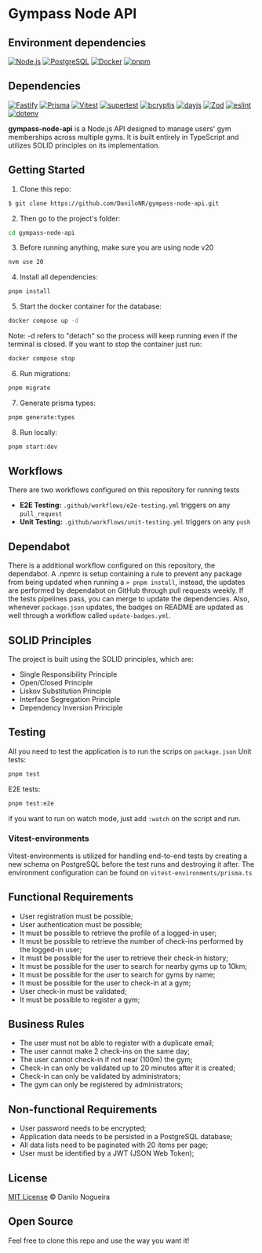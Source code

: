# Gympass Node API

## Environment dependencies
[![Node.js](https://img.shields.io/badge/Node.js-20.11.24-green?style=flat-square&logo=node.js)](https://nodejs.org/)
[![PostgreSQL](https://img.shields.io/badge/PostgreSQL-5.10.2-blue?style=flat-square&logo=postgresql)](https://www.postgresql.org/)
[![Docker](https://img.shields.io/badge/Docker-25.0.3-blue?style=flat-square&logo=docker)](https://www.docker.com/)
[![pnpm](https://img.shields.io/badge/pnpm-9.0.0-blue?style=flat-square&logo=pnpm)](https://pnpm.io/)


## Dependencies
<!-- BADGES_START -->
[![Fastify](https://img.shields.io/badge/Fastify-4.26.2-blue?style=flat-square&logo=fastify)](https://www.fastify.io/)
[![Prisma](https://img.shields.io/badge/Prisma-5.17.0-orange?style=flat-square&logo=prisma)](https://www.prisma.io/)
[![Vitest](https://img.shields.io/badge/Vitest-1.3.1-red?style=flat-square)](https://github.com/vitejs/vitest)
[![supertest](https://img.shields.io/badge/supertest-7.0.0-orange?style=flat-square)](https://github.com/visionmedia/supertest)
[![bcryptjs](https://img.shields.io/badge/bcryptjs-2.4.3-blue?style=flat-square)](https://github.com/dcodeIO/bcrypt.js)
[![dayjs](https://img.shields.io/badge/dayjs-1.11.10-yellow?style=flat-square)](https://github.com/iamkun/dayjs)
[![Zod](https://img.shields.io/badge/Zod-3.23.8-green?style=flat-square)](https://github.com/colinhacks/zod)
[![eslint](https://img.shields.io/badge/eslint-8.57.0-blue?style=flat-square&logo=eslint)](https://eslint.org/)
[![dotenv](https://img.shields.io/badge/dotenv-16.4.5-yellow?style=flat-square)](https://github.com/motdotla/dotenv)
<!-- BADGES_END -->

**gympass-node-api** is a Node.js API designed to manage users' gym memberships
across multiple gyms. It is built entirely in TypeScript and utilizes SOLID
principles on its implementation.
## Getting Started
1. Clone this repo:
```sh
$ git clone https://github.com/DaniloNR/gympass-node-api.git
```
2. Then go to the project's folder:
```sh
cd gympass-node-api
```
3. Before running anything, make sure you are using node v20
```sh
nvm use 20
```
4. Install all dependencies:
```sh
pnpm install
```
5. Start the docker container for the database:
```sh
docker compose up -d
```
Note: -d refers to "detach" so the process will keep running even if the terminal is closed.
If you want to stop the container just run:
```sh
docker compose stop
```
6. Run migrations:
```sh
pnpm migrate
```
7. Generate prisma types:
```sh
pnpm generate:types
```
8. Run locally:
```sh
pnpm start:dev
```
## Workflows
There are two workflows configured on this repository for running tests
- **E2E Testing:** `.github/workflows/e2e-testing.yml` triggers on any `pull_request`
- **Unit Testing:** `.github/workflows/unit-testing.yml` triggers on any `push`
## Dependabot
There is a additional workflow configured on this repository, the dependabot.
A .npmrc is setup containing a rule to prevent any package from being updated
when running a `> pnpm install`, instead, the updates are performed by dependabot
on GitHub through pull requests weekly. If the tests pipelines pass, you can merge
to update the dependencies. Also, whenever `package.json` updates, the badges on README
are updated as well through a workflow called `update-badges.yml`.
## SOLID Principles
The project is built using the SOLID principles, which are:
- Single Responsibility Principle
- Open/Closed Principle
- Liskov Substitution Principle
- Interface Segregation Principle
- Dependency Inversion Principle
## Testing
All you need to test the application is to run the scrips on `package.json`
Unit tests:
```sh
pnpm test
```
E2E tests:
```sh
pnpm test:e2e
```
if you want to run on watch mode, just add `:watch` on the script and run.
### Vitest-environments
Vitest-environments is utilized for handling end-to-end tests by creating a
new schema on PostgreSQL before the test runs and destroying it after.
The environment configuration can be found on `vitest-environments/prisma.ts`
## Functional Requirements
- User registration must be possible;
- User authentication must be possible;
- It must be possible to retrieve the profile of a logged-in user;
- It must be possible to retrieve the number of check-ins performed by the logged-in user;
- It must be possible for the user to retrieve their check-in history;
- It must be possible for the user to search for nearby gyms up to 10km;
- It must be possible for the user to search for gyms by name;
- It must be possible for the user to check-in at a gym;
- User check-in must be validated;
- It must be possible to register a gym;
## Business Rules
- The user must not be able to register with a duplicate email;
- The user cannot make 2 check-ins on the same day;
- The user cannot check-in if not near (100m) the gym;
- Check-in can only be validated up to 20 minutes after it is created;
- Check-in can only be validated by administrators;
- The gym can only be registered by administrators;
## Non-functional Requirements
- User password needs to be encrypted;
- Application data needs to be persisted in a PostgreSQL database;
- All data lists need to be paginated with 20 items per page;
- User must be identified by a JWT (JSON Web Token);
## License
[MIT License](http://zenorocha.mit-license.org/) © Danilo Nogueira
## Open Source
Feel free to clone this repo and use the way you want it!
